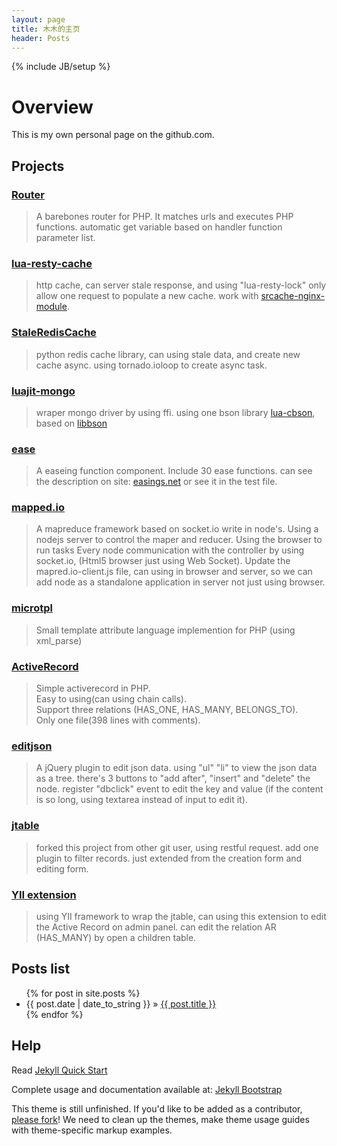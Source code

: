 ```yaml
---
layout: page
title: 木木的主页
header: Posts
---
```

{% include JB/setup %}

# Overview  

This is my own personal page on the github.com. 

## Projects 

### [Router](https://github.com/lloydzhou/router.git)  

> A barebones router for PHP.
> It matches urls and executes PHP functions.
> automatic get variable based on handler function parameter list.

### [lua-resty-cache](https://github.com/lloydzhou/lua-resty-cache.git)  

> http cache, can server stale response, and using "lua-resty-lock" only allow one request to populate a new cache.
> work with [srcache-nginx-module](https://github.com/openresty/srcache-nginx-module).

### [StaleRedisCache](https://github.com/lloydzhou/StaleRedisCache.git)  

> python redis cache library, can using stale data, and create new cache async.
> using tornado.ioloop to create async task.

### [luajit-mongo](https://github.com/lloydzhou/luajit-mongo.git)  

> wraper mongo driver by using ffi.
> using one bson library [lua-cbson](https://github.com/lloydzhou/lua-cbson.git), based on [libbson](https://github.com/mongodb/libbson.git)

### [ease](https://github.com/lloydzhou/ease.git)  

> A easeing function component.
> Include 30 ease functions.
> can see the description on site: [easings.net](http://easings.net/) or see it in the test file.

### [mapped.io](https://github.com/lloydzhou/mapred.io.git )  

> A mapreduce framework based on socket.io write in node's. 
> Using a nodejs server to control the maper and reducer. 
> Using the browser to run tasks 
> Every node communication with the controller by using socket.io, (Html5 browser just using Web Socket). 
> Update the mapred.io-client.js file, can using in browser and server, so we can add node as a standalone application in server not just using browser.  

### [microtpl](https://lloydzhou.github.io/microtpl/)  

> Small template attribute language implemention for PHP (using xml_parse)

### [ActiveRecord](http://lloydzhou.github.io/activerecord/)  

> Simple activerecord in PHP.  
> Easy to using(can using chain calls).  
> Support three relations (HAS_ONE, HAS_MANY, BELONGS_TO).   
> Only one file(398 lines with comments).   

### [editjson](https://lloydzhou.github.io/editjson/)  

> A jQuery plugin to edit json data.
> using "ul" "li" to view the json data as a tree.
> there's 3 buttons to "add after", "insert" and "delete" the node.
> register "dbclick" event to edit the key and value (if the content is so long, using textarea instead of input to edit it). 

### [jtable](https://github.com/lloydzhou/jtable.git)   

> forked this project from other git user, using restful request. 
> add one plugin to filter records. just extended from the creation form and editing form. 

### [YII extension](https://github.com/lloydzhou/yii.extension.git)   

> using YII framework to wrap the jtable, can using this extension to edit the Active Record on admin panel. can edit the relation AR (HAS_MANY) by open a children table. 

## Posts list

<ul class="posts">
  {% for post in site.posts %}
    <li><span>{{ post.date | date_to_string }}</span> &raquo; <a href="{{ BASE_PATH }}{{ post.url }}">{{ post.title }}</a></li>
  {% endfor %}
</ul>


## Help
Read [Jekyll Quick Start](http://jekyllbootstrap.com/usage/jekyll-quick-start.html)

Complete usage and documentation available at: [Jekyll Bootstrap](http://jekyllbootstrap.com)

This theme is still unfinished. If you'd like to be added as a contributor, [please fork](http://github.com/plusjade/jekyll-bootstrap)!
We need to clean up the themes, make theme usage guides with theme-specific markup examples.


